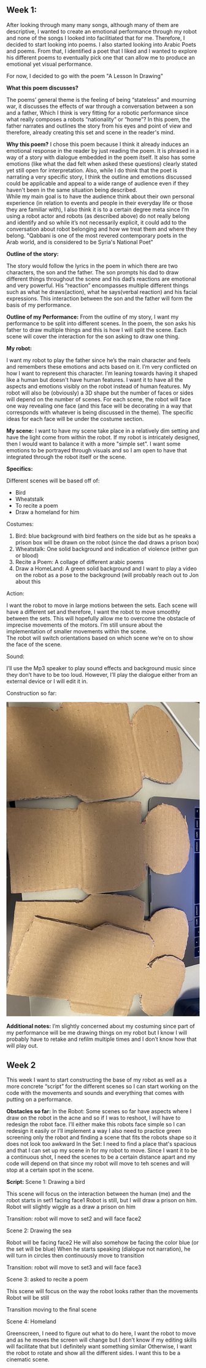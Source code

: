 ## Week 1: 


After looking through many many songs, although many of them are descriptive, I wanted to create an emotional performance through my robot and none of the songs I looked into facilitiated that for me. Therefore, I decided to start looking into poems. I also started looking into Arabic Poets and poems. From that, I identified a poet that I liked and I wanted to explore his different poems to eventually pick one that can allow me to produce an emotional yet visual performance. 

For now, I decided to go with the poem "A Lesson In Drawing" 

**What this poem discusses?** 

The poems’ general theme is the feeling of being “stateless” and mourning war, it discusses the effects of war through a conversation between a son and a father, Which I think is very fitting for a robotic performance since what really composes a robots “nationality” or “home”? In this poem, the father narrates and outlines the story from his eyes and point of view and therefore, already creating this set and scene in the reader's mind.

**Why this poem?**
I chose this poem because I think it already induces an emotional response in the reader by just reading the poem. It is phrased in a way of a story with dialogue embedded in the poem itself. It also has some emotions (like what the dad felt when asked these questions) clearly stated yet still open for interpretation. Also, while I do think that the poet is narrating a very specific story, I think the outline and emotions discussed could be applicable and appeal to a wide range of audience even if they haven't been in the same situation being described. </br>
While my main goal is to have the audience think about their own personal experience (in relation to events and people in their everyday life or those they are familiar with), I also think it is to a certain degree meta since I’m using a robot actor and robots (as described above) do not really belong and identify and so while it’s not necessarily explicit, it could add to the conversation about robot belonging and how we treat them and where they belong.
"Qabbani is one of the most revered contemporary poets in the Arab world, and is considered to be Syria's National Poet"

**Outline of the story:**

The story would follow the lyrics in the poem in which there are two characters, the son and the father. The son prompts his dad to draw different things throughout the scene and his dad’s reactions are emotional and very powerful. His “reaction” encompasses multiple different things such as what he draws(action), what he says(verbal reaction) and his facial expressions. This interaction between the son and the father will form the basis of my performance.

**Outline of my Performance:**
From the outline of my story, I want my performance to be split into different scenes. In the poem, the son asks his father to draw multiple things and this is how I will split the scene. Each scene will cover the interaction for the son asking to draw one thing.  

**My robot:** 

I want my robot to play the father since he’s the main character and feels and remembers these emotions and acts based on it. I’m very conflicted on how I want to represent this character. I’m leaning towards having it shaped like a human but doesn't have human features. I want it to have all the aspects and emotions visibly on the robot instead of human features. 
My robot will also be (obviously) a 3D shape but the number of faces or sides will depend on the number of scenes. For each scene, the robot will face one way revealing one face (and this face will be decorating in a way that corresponds with whatever is being discussed in the theme). The specific ideas for each face will be under the costume section.

**My scene:** 
I want to have my scene take place in a relatively dim setting and have the light come from within the robot. If my robot is intricately designed, then I would want to balance it with a more "simple set". I want some emotions to be portrayed through visuals and so I am open to have that integrated through the robot itself or the scene.  

**Specifics:**

Different scenes will be based off of:
<ul> 
  <li>Bird </li> 
  <li>Wheatstalk</li>
  <li>To recite a poem </li> 
  <li>Draw a homeland for him</li> 
</ul> 

Costumes: 
<ol> 
  <li>Bird: blue background with bird feathers on the side but as he speaks a prison box will be drawn on the robot (since the dad draws a prison box)</li>
  <li>Wheatstalk: One solid background and indication of violence (either gun or blood) </li> 
  <li>Recite a Poem: A collage of different arabic poems </li> 
  <li>Draw a HomeLand: A green solid background and I want to play a video on the robot as a pose to the background (will probably reach out to Jon about this </li> 
  </ol> 
  
Action:
  
I want the robot to move in large motions between the sets. Each scene will have a different set and therefore, I want the robot to move smoothly between the sets. This will hopefully allow me to overcome the obstacle of imprecise movements of the motors. I’m still unsure about the implementation of smaller movements within the scene. </br> 
The robot will switch orientations based on which scene we’re on to show the face of the scene. 

Sound: 

I’ll use the Mp3 speaker to play sound effects and background music since they don’t have to be too loud. However, I’ll play the dialogue either from an external device or I will edit it in. 

Construction so far: 

![](https://github.com/LiyanIbrahim/performingRobots/blob/master/FinalProject/constructionPHASE1.png)

**Additional notes:**
I’m slightly concerned about my costuming since part of my performance will be me drawing things on my robot but I know I will probably have to retake and refilm multiple times and I don’t know how that will play out. 

## Week 2
This week I want to start constructing the base of my robot as well as a more concrete “script” for the different scenes so I can start working on the code with the movements and sounds and everything that comes with putting on a performance. 

**Obstacles so far:**
In the Robot: Some scenes so far have aspects where I draw on the robot in the acne and so if I was to reshoot, I will have to redesign the robot face. I’ll either make this robots face simple so I can redesign it easily or I’ll implement a way 
I also need to practice green screening only the robot and finding a scene that fits the robots shape so it does not look too awkward 
In the Set: 
I need to find a place that's spacious and that I can set up my scene in for my robot to move. Since I want it to be a continuous shot, I need the scenes to be a certain distance apart and my code will depend on that since my robot will move to teh scenes and will stop at a certain spot in the scene. 

**Script:**
Scene 1: Drawing a bird 

This scene will focus on the interaction between the human (me) and the robot 
starts in set1 facing face1
Robot is still, but I will draw a prison on him. 
Robot will slightly wiggle as a draw a prison on him 

Transition: robot will move to set2 and will face face2 

Scene 2: Drawing the sea 

Robot will be facing face2
He will also somehow be facing the color blue (or the set will be blue) 
When he starts speaking (dialogue not narration), he will turn in circles then continuously move to transition 

Transition: robot will move to set3 and will face face3 

Scene 3: asked to recite a poem 

This scene will focus on the way the robot looks rather than the movements 
Robot will be still

Transition moving to the final scene 

Scene 4: Homeland 

Greenscreen, I need to figure out what to do here, I want the robot to move and as he moves the screen will change but I don’t know if my editing skills will facilitate that but I definitely want something similar 
Otherwise, I want the robot to rotate and show all the different sides.
I want this to be a cinematic scene. 

  
 



